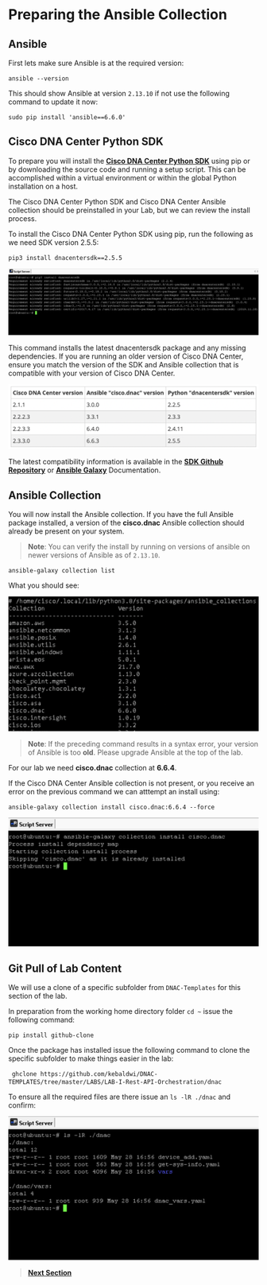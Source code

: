 # Preparing the Ansible Collection

## Ansible

First lets make sure Ansible is at the required version:

```
ansible --version
```

This should show Ansible at version `2.13.10` if not use the following command to update it now:

```SHELL
sudo pip install 'ansible==6.6.0'
```

## Cisco DNA Center Python SDK

To prepare you will install the [**Cisco DNA Center Python SDK**](https://dnacentersdk.readthedocs.io/en/latest/) using pip or by downloading the source code and running a setup script. This can be accomplished within a virtual environment or within the global Python installation on a host. 

The Cisco DNA Center Python SDK and Cisco DNA Center Ansible collection should be preinstalled in your Lab, but we can review the install process.

To install the Cisco DNA Center Python SDK using pip, run the following as we need SDK version 2.5.5:

```SHELL
pip3 install dnacentersdk==2.5.5 
```

![json](./images/ansible-dnacentersdk.png?raw=true "Import JSON")

This command installs the latest dnacentersdk package and any missing dependencies. If you are running an older version of Cisco DNA Center, ensure you match the version of the SDK and Ansible collection that is compatible with your version of Cisco DNA Center.

![json](./images/dnacentersdk_compatibility.png?raw=true "Import JSON")

The latest compatibility information is available in the [**SDK Github Repository**](https://github.com/cisco-en-programmability/dnacentersdk) or [**Ansible Galaxy**](https://galaxy.ansible.com/cisco/dnac) Documentation. 

## Ansible Collection

You will now install the Ansible collection. If you have the full Ansible package installed, a version of the **cisco.dnac** Ansible collection should already be present on your system. 

>**Note**: You can verify the install by running on versions of ansible on newer versions of Ansible as of `2.13.10`.

```SHELL
ansible-galaxy collection list
```

What you should see:

![json](./images/collections.png?raw=true "Import JSON")

> **Note**: If the preceding command results in a syntax error, your version of Ansible is too **old**. Please upgrade Ansible at the top of the lab.

For our lab we need **cisco.dnac** collection at **6.6.4**.

If the Cisco DNA Center Ansible collection is not present, or you receive an error on the previous command we can atttempt an install using:

```SHELL
ansible-galaxy collection install cisco.dnac:6.6.4 --force
```

![json](./images/ansible-collectioninstall.png?raw=true "Import JSON")

## Git Pull of Lab Content

We will use a clone of a specific subfolder from `DNAC-Templates` for this section of the lab.

In preparation from the working home directory folder `cd ~` issue the following command:

```SHELL
pip install github-clone
```

Once the package has installed issue the following command to clone the specific subfolder to make things easier in the lab:

```SHELL
 ghclone https://github.com/kebaldwi/DNAC-TEMPLATES/tree/master/LABS/LAB-I-Rest-API-Orchestration/dnac
 ```

To ensure all the required files are there issue an `ls -lR ./dnac` and confirm:

![json](./images/gitclone.png?raw=true "IMPORT JSON")

> [**Next Section**](./dnac-9-ansible/05-dnac-vars.md)
